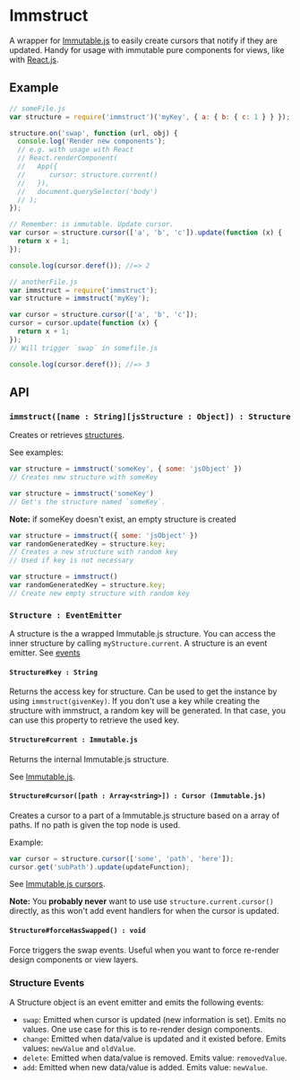 Immstruct
===

A wrapper for [Immutable.js](https://github.com/facebook/immutable-js#cursors) to easily create cursors that notify if they
are updated. Handy for usage with immutable pure components for views,
like with [React.js](https://github.com/facebook/react).

## Example

```js
// someFile.js
var structure = require('immstruct')('myKey', { a: { b: { c: 1 } } });

structure.on('swap', function (url, obj) {
  console.log('Render new components');
  // e.g. with usage with React
  // React.renderComponent(
  //   App({
  //      cursor: structure.current()
  //   }),
  //   document.querySelector('body')
  // );
});

// Remember: is immutable. Update cursor.
var cursor = structure.cursor(['a', 'b', 'c']).update(function (x) {
  return x + 1;
});

console.log(cursor.deref()); //=> 2
```


```js
// anotherFile.js
var immstruct = require('immstruct');
var structure = immstruct('myKey');

var cursor = structure.cursor(['a', 'b', 'c']);
cursor = cursor.update(function (x) {
  return x + 1;
});
// Will trigger `swap` in somefile.js

console.log(cursor.deref()); //=> 3
```

## API

### `immstruct([name : String][jsStructure : Object]) : Structure`

Creates or retrieves [structures](#structure--eventemitter).

See examples:

```js
var structure = immstruct('someKey', { some: 'jsObject' })
// Creates new structure with someKey
```


```js
var structure = immstruct('someKey')
// Get's the structure named `someKey`.
```

**Note:** if someKey doesn't exist, an empty structure is created

```js
var structure = immstruct({ some: 'jsObject' })
var randomGeneratedKey = structure.key;
// Creates a new structure with random key
// Used if key is not necessary
```


```js
var structure = immstruct()
var randomGeneratedKey = structure.key;
// Create new empty structure with random key
```


### `Structure : EventEmitter`

A structure is the a wrapped Immutable.js structure. You can access the inner
structure by calling `myStructure.current`. A structure is an event emitter.
See [events](#structure-events)

#### `Structure#key : String`
Returns the access key for structure. Can be used to get the instance by using
`immstruct(givenKey)`. If you don't use a key while creating the structure with
immstruct, a random key will be generated. In that case, you can use this
property to retrieve the used key.

#### `Structure#current : Immutable.js`

Returns the internal Immutable.js structure.

See [Immutable.js](https://github.com/facebook/immutable-js).

#### `Structure#cursor([path : Array<string>]) : Cursor (Immutable.js)`

Creates a cursor to a part of a Immutable.js structure based on a array
of paths. If no path is given the top node is used.

Example:
```js
var cursor = structure.cursor(['some', 'path', 'here']);
cursor.get('subPath').update(updateFunction);
```

See [Immutable.js cursors](https://github.com/facebook/immutable-js#cursors).

**Note:** You **probably never** want to use use `structure.current.cursor()`
directly, as this won't add event handlers for when the cursor is updated.


#### `Structure#forceHasSwapped() : void`

Force triggers the swap events. Useful when you want to force re-render
design components or view layers.

### Structure Events

A Structure object is an event emitter and emits the following events:

* `swap`: Emitted when cursor is updated (new information is set). Emits no values. One use case for this is to re-render design components.
* `change`: Emitted when data/value is updated and it existed before. Emits values: `newValue` and `oldValue`.
* `delete`: Emitted when data/value is removed. Emits value: `removedValue`.
* `add`: Emitted when new data/value is added. Emits value: `newValue`.
